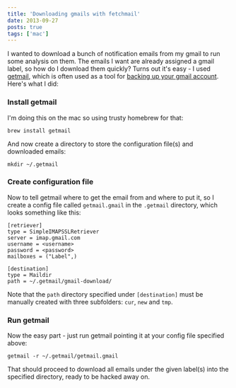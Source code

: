 ```yaml
---
title: 'Downloading gmails with fetchmail'
date: 2013-09-27
posts: true
tags: ['mac']
---
```


I wanted to download a bunch of notification emails from my gmail to run some analysis on them. The emails I want are already assigned a gmail label, so how do I download them quickly? Turns out it's easy - I used <a href="http://pyropus.ca/software/getmail/" target="_blank">getmail</a>, which is often used as a tool for <a href="http://www.mattcutts.com/blog/backup-gmail-in-linux-with-getmail/" target="_blank">backing up your gmail account</a>. Here's what I did:

### Install getmail

I'm doing this on the mac so using trusty homebrew for that:

```
brew install getmail
```

And now create a directory to store the configuration file(s) and downloaded emails:

```
mkdir ~/.getmail
```

### Create configuration file

Now to tell getmail where to get the email from and where to put it, so I create a config file called `getmail.gmail` in the `.getmail` directory, which looks something like this:

```
[retriever]
type = SimpleIMAPSSLRetriever
server = imap.gmail.com
username = <username>
password = <password>
mailboxes = ("Label",)

[destination]
type = Maildir
path = ~/.getmail/gmail-download/

```

Note that the `path` directory specified under `[destination]` must be manually created with three subfolders: `cur`, `new` and `tmp`.

### Run getmail

Now the easy part - just run getmail pointing it at your config file specified above:

```
getmail -r ~/.getmail/getmail.gmail
```

That should proceed to download all emails under the given label(s) into the specified directory, ready to be hacked away on.